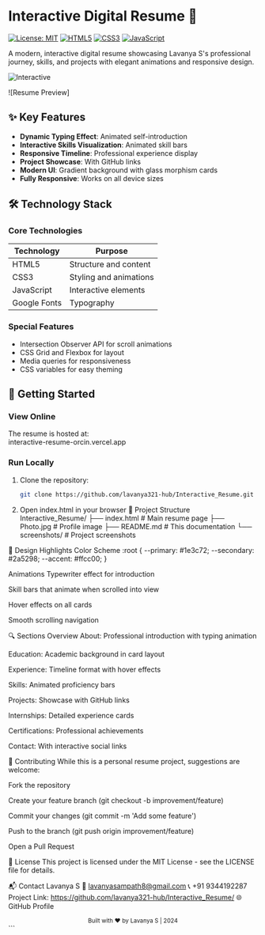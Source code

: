 # Interactive Digital Resume 🌟

[![License: MIT](https://img.shields.io/badge/License-MIT-blue.svg)](https://opensource.org/licenses/MIT)
[![HTML5](https://img.shields.io/badge/HTML5-E34F26?logo=html5&logoColor=white)](https://developer.mozilla.org/en-US/docs/Web/HTML)
[![CSS3](https://img.shields.io/badge/CSS3-1572B6?logo=css3&logoColor=white)](https://developer.mozilla.org/en-US/docs/Web/CSS)
[![JavaScript](https://img.shields.io/badge/JavaScript-F7DF1E?logo=javascript&logoColor=black)](https://developer.mozilla.org/en-US/docs/Web/JavaScript)

A modern, interactive digital resume showcasing Lavanya S's professional journey, skills, and projects with elegant animations and responsive design.

![Interactive](https://github.com/user-attachments/assets/f27de1fe-9ca0-4f21-8e4c-2dbc50f82288)

![Resume Preview]

## ✨ Key Features

- **Dynamic Typing Effect**: Animated self-introduction
- **Interactive Skills Visualization**: Animated skill bars
- **Responsive Timeline**: Professional experience display
- **Project Showcase**: With GitHub links
- **Modern UI**: Gradient background with glass morphism cards
- **Fully Responsive**: Works on all device sizes

## 🛠️ Technology Stack

### Core Technologies
| Technology | Purpose |
|------------|---------|
| HTML5 | Structure and content |
| CSS3 | Styling and animations |
| JavaScript | Interactive elements |
| Google Fonts | Typography |

### Special Features
- Intersection Observer API for scroll animations
- CSS Grid and Flexbox for layout
- Media queries for responsiveness
- CSS variables for easy theming

## 🚀 Getting Started

### View Online
The resume is hosted at:  
interactive-resume-orcin.vercel.app

### Run Locally
1. Clone the repository:
   ```bash
   git clone https://github.com/lavanya321-hub/Interactive_Resume.git
2. Open index.html in your browser
   📂 Project Structure
   Interactive_Resume/
├── index.html          # Main resume page
├── Photo.jpg           # Profile image
├── README.md           # This documentation
└── screenshots/        # Project screenshots

🎨 Design Highlights
Color Scheme
:root {
  --primary: #1e3c72;
  --secondary: #2a5298;
  --accent: #ffcc00;
}

Animations
Typewriter effect for introduction

Skill bars that animate when scrolled into view

Hover effects on all cards

Smooth scrolling navigation

🔍 Sections Overview
About: Professional introduction with typing animation

Education: Academic background in card layout

Experience: Timeline format with hover effects

Skills: Animated proficiency bars

Projects: Showcase with GitHub links

Internships: Detailed experience cards

Certifications: Professional achievements

Contact: With interactive social links

🤝 Contributing
While this is a personal resume project, suggestions are welcome:

Fork the repository

Create your feature branch (git checkout -b improvement/feature)

Commit your changes (git commit -m 'Add some feature')

Push to the branch (git push origin improvement/feature)

Open a Pull Request

📜 License
This project is licensed under the MIT License - see the LICENSE file for details.

📬 Contact
Lavanya S
📧 lavanyasampath8@gmail.com
📞 +91 9344192287
Project Link: https://github.com/lavanya321-hub/Interactive_Resume/
🌐 GitHub Profile

<div align="center"> <sub>Built with ❤️ by Lavanya S | 2024</sub> </div> ```
   
